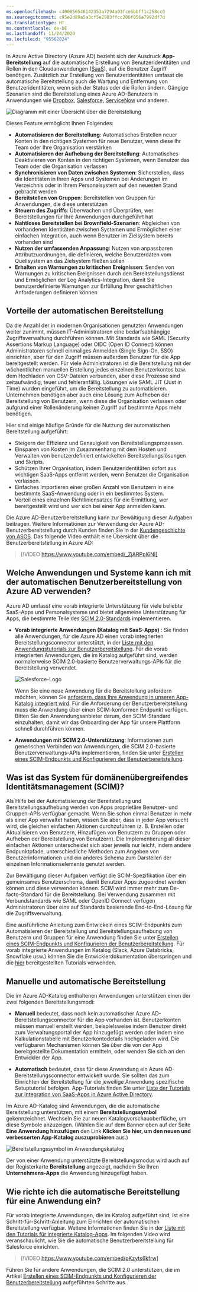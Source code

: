 ```yaml
---
ms.openlocfilehash: c400856546142353a7294a03fce6bbff1c258cc0
ms.sourcegitcommit: c95e2d89a5a3cf5e2983ffcc206f056a7992df7d
ms.translationtype: HT
ms.contentlocale: de-DE
ms.lasthandoff: 11/24/2020
ms.locfileid: "95562824"
---
```

In Azure Active Directory (Azure AD) bezieht sich der Ausdruck **App-Bereitstellung** auf die automatische Erstellung von Benutzeridentitäten und Rollen in den Cloudanwendungen ([SaaS](https://azure.microsoft.com/overview/what-is-saas/)), auf die Benutzer Zugriff benötigen. Zusätzlich zur Erstellung von Benutzeridentitäten umfasst die automatische Bereitstellung auch die Wartung und Entfernung von Benutzeridentitäten, wenn sich der Status oder die Rollen ändern. Gängige Szenarien sind die Bereitstellung eines Azure AD-Benutzers in Anwendungen wie [Dropbox](../articles/active-directory/saas-apps/dropboxforbusiness-provisioning-tutorial.md), [Salesforce](../articles/active-directory/saas-apps/salesforce-provisioning-tutorial.md), [ServiceNow](../articles/active-directory/saas-apps/servicenow-provisioning-tutorial.md) und anderen.

![Diagramm mit einer Übersicht über die Bereitstellung](./media/active-directory-app-provisioning/provisioning-overview.png)

Dieses Feature ermöglicht Ihnen Folgendes:

- **Automatisieren der Bereitstellung**: Automatisches Erstellen neuer Konten in den richtigen Systemen für neue Benutzer, wenn diese Ihr Team oder Ihre Organisation verstärken
- **Automatisieren der Aufhebung der Bereitstellung**: Automatisches Deaktivieren von Konten in den richtigen Systemen, wenn Benutzer das Team oder die Organisation verlassen
- **Synchronisieren von Daten zwischen Systemen**: Sicherstellen, dass die Identitäten in Ihren Apps und Systemen bei Änderungen im Verzeichnis oder in Ihrem Personalsystem auf den neuesten Stand gebracht werden
- **Bereitstellen von Gruppen**: Bereitstellen von Gruppen für Anwendungen, die diese unterstützen
- **Steuern des Zugriffs**: Überwachen und Überprüfen, wer Bereitstellungen für Ihre Anwendungen durchgeführt hat
- **Nahtloses Bereitstellen bei Brownfield-Szenarien**: Abgleichen von vorhandenen Identitäten zwischen Systemen und Ermöglichen einer einfachen Integration, auch wenn Benutzer im Zielsystem bereits vorhanden sind
- **Nutzen der umfassenden Anpassung**: Nutzen von anpassbaren Attributzuordnungen, die definieren, welche Benutzerdaten vom Quellsystem an das Zielsystem fließen sollen
- **Erhalten von Warnungen zu kritischen Ereignissen**: Senden von Warnungen zu kritischen Ereignissen durch den Bereitstellungsdienst und Ermöglichen der Log Analytics-Integration, damit Sie benutzerdefinierte Warnungen zur Erfüllung Ihrer geschäftlichen Anforderungen definieren können

## <a name="benefits-of-automatic-provisioning"></a>Vorteile der automatischen Bereitstellung

Da die Anzahl der in modernen Organisationen genutzten Anwendungen weiter zunimmt, müssen IT-Administratoren eine bedarfsabhängige Zugriffsverwaltung durchführen können. Mit Standards wie SAML (Security Assertions Markup Language) oder OIDC (Open ID Connect) können Administratoren schnell einmaliges Anmelden (Single Sign-On, SSO) einrichten, aber für den Zugriff müssen außerdem Benutzer für die App bereitgestellt werden. Für viele Administratoren ist die Bereitstellung mit der wöchentlichen manuellen Erstellung jedes einzelnen Benutzerkontos bzw. dem Hochladen von CSV-Dateien verbunden, aber diese Prozesse sind zeitaufwändig, teuer und fehleranfällig. Lösungen wie SAML JIT (Just in Time) wurden eingeführt, um die Bereitstellung zu automatisieren. Unternehmen benötigen aber auch eine Lösung zum Aufheben der Bereitstellung von Benutzern, wenn diese die Organisation verlassen oder aufgrund einer Rollenänderung keinen Zugriff auf bestimmte Apps mehr benötigen.

Hier sind einige häufige Gründe für die Nutzung der automatischen Bereitstellung aufgeführt:

- Steigern der Effizienz und Genauigkeit von Bereitstellungsprozessen.
- Einsparen von Kosten im Zusammenhang mit dem Hosten und Verwalten von benutzerdefiniert entwickelten Bereitstellungslösungen und Skripts.
- Schützen Ihrer Organisation, indem Benutzeridentitäten sofort aus wichtigen SaaS-Apps entfernt werden, wenn Benutzer die Organisation verlassen.
- Einfaches Importieren einer großen Anzahl von Benutzern in eine bestimmte SaaS-Anwendung oder in ein bestimmtes System.
- Vorteil eines einzelnen Richtliniensatzes für die Ermittlung, wer bereitgestellt wird und wer sich bei einer App anmelden kann.

Die Azure AD-Benutzerbereitstellung kann zur Bewältigung dieser Aufgaben beitragen. Weitere Informationen zur Verwendung der Azure AD-Benutzerbereitstellung durch Kunden finden Sie in der [Kundengeschichte von ASOS](https://aka.ms/asoscasestudy). Das folgende Video enthält eine Übersicht über die Benutzerbereitstellung in Azure AD:

> [!VIDEO https://www.youtube.com/embed/_ZjARPpI6NI]

## <a name="what-applications-and-systems-can-i-use-with-azure-ad-automatic-user-provisioning"></a>Welche Anwendungen und Systeme kann ich mit der automatischen Benutzerbereitstellung von Azure AD verwenden?

Azure AD umfasst eine vorab integrierte Unterstützung für viele beliebte SaaS-Apps und Personalsysteme und bietet allgemeine Unterstützung für Apps, die bestimmte Teile des [SCIM 2.0-Standards](https://techcommunity.microsoft.com/t5/Identity-Standards-Blog/Provisioning-with-SCIM-getting-started/ba-p/880010) implementieren.

* **Vorab integrierte Anwendungen (Katalog mit SaaS-Apps)** : Sie finden alle Anwendungen, für die Azure AD einen vorab integrierten Bereitstellungsconnector unterstützt, in der [Liste mit den Anwendungstutorials zur Benutzerbereitstellung](../articles/active-directory/saas-apps/tutorial-list.md). Für die vorab integrierten Anwendungen, die im Katalog aufgeführt sind, werden normalerweise SCIM 2.0-basierte Benutzerverwaltungs-APIs für die Bereitstellung verwendet. 

   ![Salesforce-Logo](./media/active-directory-app-provisioning/gallery-app-logos.png)

   Wenn Sie eine neue Anwendung für die Bereitstellung anfordern möchten, können Sie [anfordern, dass Ihre Anwendung in unseren App-Katalog integriert wird](../articles/active-directory/develop/v2-howto-app-gallery-listing.md). Für die Anforderung der Benutzerbereitstellung muss die Anwendung über einen SCIM-konformen Endpunkt verfügen. Bitten Sie den Anwendungsanbieter darum, den SCIM-Standard einzuhalten, damit wir das Onboarding der App für unsere Plattform schnell durchführen können.

* **Anwendungen mit SCIM 2.0-Unterstützung**: Informationen zum generischen Verbinden von Anwendungen, die SCIM 2.0-basierte Benutzerverwaltungs-APIs implementieren, finden Sie unter [Erstellen eines SCIM-Endpunkts und Konfigurieren der Benutzerbereitstellung](../articles/active-directory/app-provisioning/use-scim-to-provision-users-and-groups.md).

## <a name="what-is-system-for-cross-domain-identity-management-scim"></a>Was ist das System für domänenübergreifendes Identitätsmanagement (SCIM)?

Als Hilfe bei der Automatisierung der Bereitstellung und Bereitstellungsaufhebung werden von Apps proprietäre Benutzer- und Gruppen-APIs verfügbar gemacht. Wenn Sie schon einmal Benutzer in mehr als einer App verwaltet haben, wissen Sie aber, dass in jeder App versucht wird, die gleichen einfachen Aktionen durchzuführen (z. B. Erstellen oder Aktualisieren von Benutzern, Hinzufügen von Benutzern zu Gruppen oder Aufheben der Bereitstellung von Benutzern). Die Implementierung all dieser einfachen Aktionen unterscheidet sich aber jeweils nur leicht, indem andere Endpunktpfade, unterschiedliche Methoden zum Angeben von Benutzerinformationen und ein anderes Schema zum Darstellen der einzelnen Informationselemente genutzt werden.

Zur Bewältigung dieser Aufgaben verfügt die SCIM-Spezifikation über ein gemeinsames Benutzerschema, damit Benutzer Apps zugeordnet werden können und diese verwenden können. SCIM wird immer mehr zum De-facto-Standard für die Bereitstellung. Bei Verwendung zusammen mit Verbundstandards wie SAML oder OpenID Connect verfügen Administratoren über eine auf Standards basierende End-to-End-Lösung für die Zugriffsverwaltung.

Eine ausführliche Anleitung zum Entwickeln eines SCIM-Endpunkts zum Automatisieren der Bereitstellung und Bereitstellungsaufhebung von Benutzern und Gruppen für eine Anwendung finden Sie unter [Erstellen eines SCIM-Endpunkts und Konfigurieren der Benutzerbereitstellung](../articles/active-directory/app-provisioning/use-scim-to-provision-users-and-groups.md). Für vorab integrierte Anwendungen im Katalog (Slack, Azure Databricks, Snowflake usw.) können Sie die Entwicklerdokumentation überspringen und die [hier](../articles/active-directory/saas-apps/tutorial-list.md) bereitgestellten Tutorials verwenden.

## <a name="manual-vs-automatic-provisioning"></a>Manuelle und automatische Bereitstellung

Die im Azure AD-Katalog enthaltenen Anwendungen unterstützen einen der zwei folgenden Bereitstellungsmodi:

* **Manuell** bedeutet, dass noch kein automatischer Azure AD-Bereitstellungsconnector für die App vorhanden ist. Benutzerkonten müssen manuell erstellt werden, beispielsweise indem Benutzer direkt zum Verwaltungsportal der App hinzugefügt werden oder indem eine Kalkulationstabelle mit Benutzerkontodetails hochgeladen wird. Die verfügbaren Mechanismen können Sie über die von der App bereitgestellte Dokumentation ermitteln, oder wenden Sie sich an den Entwickler der App.

* **Automatisch** bedeutet, dass für diese Anwendung ein Azure AD-Bereitstellungsconnector entwickelt wurde. Sie sollten das zum Einrichten der Bereitstellung für die jeweilige Anwendung spezifische Setuptutorial befolgen. App-Tutorials finden Sie unter [Liste der Tutorials zur Integration von SaaS-Apps in Azure Active Directory](../articles/active-directory/saas-apps/tutorial-list.md).

Im Azure AD-Katalog sind Anwendungen, die die automatische Bereitstellung unterstützen, mit einem **Bereitstellungssymbol** gekennzeichnet. Wechseln Sie zur neuen Katalogvorschauoberfläche, um diese Symbole anzuzeigen. (Wählen Sie auf dem Banner oben auf der Seite **Eine Anwendung hinzufügen** den Link **Klicken Sie hier, um den neuen und verbesserten App-Katalog auszuprobieren** aus.)

![Bereitstellungssymbol im Anwendungskatalog](./media/active-directory-app-provisioning/browse-gallery.png)

Der von einer Anwendung unterstützte Bereitstellungsmodus wird auch auf der Registerkarte **Bereitstellung** angezeigt, nachdem Sie Ihren **Unternehmens-Apps** die Anwendung hinzugefügt haben.

## <a name="how-do-i-set-up-automatic-provisioning-to-an-application"></a>Wie richte ich die automatische Bereitstellung für eine Anwendung ein?

Für vorab integrierte Anwendungen, die im Katalog aufgeführt sind, ist eine Schritt-für-Schritt-Anleitung zum Einrichten der automatischen Bereitstellung verfügbar. Weitere Informationen finden Sie in der [Liste mit den Tutorials für integrierte Katalog-Apps](../articles/active-directory/saas-apps/tutorial-list.md). Im folgenden Video wird veranschaulicht, wie Sie die automatische Benutzerbereitstellung für Salesforce einrichten.

> [!VIDEO https://www.youtube.com/embed/pKzyts6kfrw]

Führen Sie für andere Anwendungen, die SCIM 2.0 unterstützen, die im Artikel [Erstellen eines SCIM-Endpunkts und Konfigurieren der Benutzerbereitstellung](../articles/active-directory/app-provisioning/use-scim-to-provision-users-and-groups.md) aufgeführten Schritte aus.